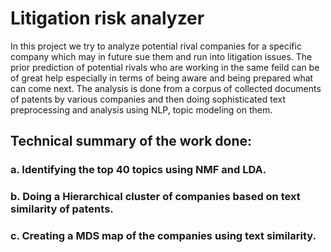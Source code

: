 # Litigation risk analyzer

In this project we try to analyze potential rival companies for a specific company which may in future sue them and run into litigation issues. The prior
prediction of potential rivals who are working in the same feild can be of great help especially in terms of being aware and being prepared what 
can come next. The analysis is done from a corpus of collected documents of patents by various companies and then doing sophisticated text preprocessing and analysis using NLP, topic modeling on them.

## Technical summary of the work done:
### a. Identifying the top 40 topics using NMF and LDA.
### b. Doing a Hierarchical cluster of companies based on text similarity of patents.
### c. Creating a MDS map of the companies using text similarity.
